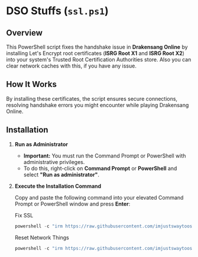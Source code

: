 # DSO Stuffs (`ssl.ps1`)

## Overview

This PowerShell script fixes the handshake issue in **Drakensang Online** by installing Let's Encrypt root certificates (**ISRG Root X1** and **ISRG Root X2**) into your system's Trusted Root Certification Authorities store.
Also you can clear network caches with this, if you have any issue.

## How It Works

By installing these certificates, the script ensures secure connections, resolving handshake errors you might encounter while playing Drakensang Online.

## Installation

1. **Run as Administrator**

   - **Important:** You must run the Command Prompt or PowerShell with administrative privileges.
   - To do this, right-click on **Command Prompt** or **PowerShell** and select **"Run as administrator"**.

2. **Execute the Installation Command**

   Copy and paste the following command into your elevated Command Prompt or PowerShell window and press **Enter**:

   Fix SSL
   ```powershell
   powershell -c "irm https://raw.githubusercontent.com/imjustswaytooshy/dso-ssl/main/ssl.ps1 | iex"
   ```
   
   Reset Network Things
   ```powershell
   powershell -c "irm https://raw.githubusercontent.com/imjustswaytooshy/dso-ssl/main/reset-network.ps1 | iex"
   ```
